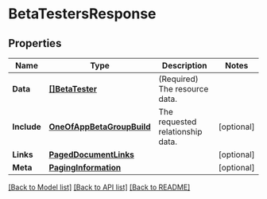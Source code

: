 # BetaTestersResponse

## Properties

Name | Type | Description | Notes
------------ | ------------- | ------------- | -------------
**Data** | [**[]BetaTester**](BetaTester.md) | (Required) The resource data. | 
**Include** | [**OneOfAppBetaGroupBuild**](oneOf&lt;App,BetaGroup,Build&gt;.md) | The requested relationship data. | [optional] 
**Links** | [**PagedDocumentLinks**](PagedDocumentLinks.md) |  | [optional] 
**Meta** | [**PagingInformation**](PagingInformation.md) |  | [optional] 

[[Back to Model list]](../README.md#documentation-for-models) [[Back to API list]](../README.md#documentation-for-api-endpoints) [[Back to README]](../README.md)


